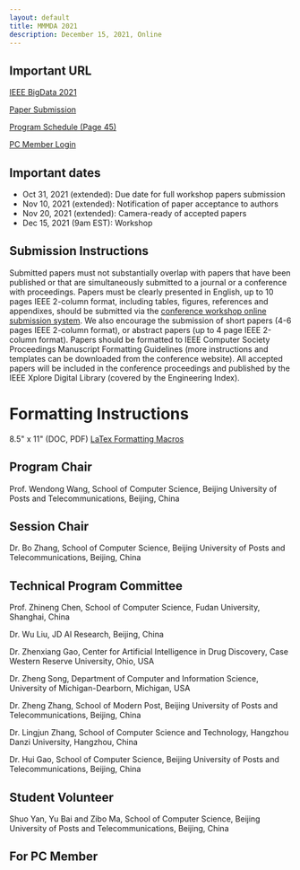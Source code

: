 ```yaml
---
layout: default
title: MMMDA 2021
description: December 15, 2021, Online
---
```


## Important URL

[IEEE BigData 2021](http://bigdataieee.org/BigData2021/)

[Paper Submission](https://wi-lab.com/cyberchair/2021/bigdata21/scripts/submit.php?subarea=S34&undisplay_detail=1&wh=/cyberchair/2021/bigdata21/scripts/ws_submit.php)

[Program Schedule (Page 45)](http://bigdataieee.org/BigData2021/Main_program_tentative.pdf)

[PC Member Login](https://wi-lab.com/cyberchair/2021/bigdata21/pcmb/pc_index.php?subarea=S34)

## Important dates

- Oct 31, 2021 (extended): Due date for full workshop papers submission
- Nov 10, 2021 (extended): Notification of paper acceptance to authors
- Nov 20, 2021 (extended): Camera-ready of accepted papers
- Dec 15, 2021 (9am EST): Workshop

## Submission Instructions

Submitted papers must not substantially overlap with papers that have been published or that are simultaneously submitted to a journal or a conference with proceedings. Papers must be clearly presented in English, up to 10 pages IEEE 2-column format, including tables, figures, references and appendixes, should be submitted via the [conference workshop online submission system](https://wi-lab.com/cyberchair/2021/bigdata21/scripts/submit.php?subarea=S34&undisplay_detail=1&wh=/cyberchair/2021/bigdata21/scripts/ws_submit.php). We also encourage the submission of short papers (4-6 pages IEEE 2-column format), or abstract papers (up to 4 page IEEE 2-column format). Papers should be formatted to IEEE Computer Society Proceedings Manuscript Formatting Guidelines (more instructions and templates can be downloaded from the conference website). All accepted papers will be included in the conference proceedings and published by the IEEE Xplore Digital Library (covered by the Engineering Index).

# Formatting Instructions

8.5" x 11" (DOC, PDF)
[LaTex Formatting Macros](http://bigdataieee.org/BigData2021/files/Conference-LaTeX-template_7-9-18.zip)

## Program Chair

Prof. Wendong Wang, School of Computer Science, Beijing University of Posts and Telecommunications, Beijing, China

## Session Chair

Dr. Bo Zhang, School of Computer Science, Beijing University of Posts and Telecommunications, Beijing, China

## Technical Program Committee

Prof. Zhineng Chen, School of Computer Science, Fudan University, Shanghai, China

Dr. Wu Liu, JD AI Research, Beijing, China

Dr. Zhenxiang Gao, Center for Artificial Intelligence in Drug Discovery, Case Western Reserve University, Ohio, USA

Dr. Zheng Song, Department of Computer and Information Science, University of Michigan-Dearborn, Michigan, USA

Dr. Zheng Zhang, School of Modern Post, Beijing University of Posts and Telecommunications, Beijing, China

Dr. Lingjun Zhang, School of Computer Science and Technology, Hangzhou Danzi University, Hangzhou, China

Dr. Hui Gao, School of Computer Science, Beijing University of Posts and Telecommunications, Beijing, China

## Student Volunteer

Shuo Yan, Yu Bai and Zibo Ma, School of Computer Science, Beijing University of Posts and Telecommunications, Beijing, China

## For PC Member
